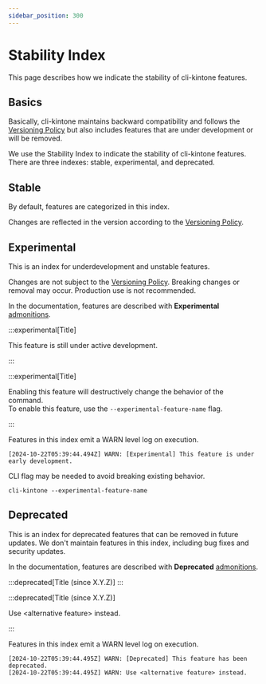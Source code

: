 ```yaml
---
sidebar_position: 300
---
```


# Stability Index

This page describes how we indicate the stability of cli-kintone features.

## Basics

Basically, cli-kintone maintains backward compatibility and follows the [Versioning Policy](./versioning) but also includes features that are under development or will be removed.

We use the Stability Index to indicate the stability of cli-kintone features.
There are three indexes: stable, experimental, and deprecated.

## Stable

By default, features are categorized in this index.

Changes are reflected in the version according to the [Versioning Policy](./versioning).

## Experimental

This is an index for underdevelopment and unstable features.

Changes are not subject to the [Versioning Policy](./versioning). Breaking changes or removal may occur.
Production use is not recommended.

In the documentation, features are described with **Experimental** [admonitions](https://docusaurus.io/docs/markdown-features/admonitions).

:::experimental[Title]

This feature is still under active development.

:::

:::experimental[Title]

Enabling this feature will destructively change the behavior of the command.  
To enable this feature, use the `--experimental-feature-name` flag.

:::

Features in this index emit a WARN level log on execution.

```shell
[2024-10-22T05:39:44.494Z] WARN: [Experimental] This feature is under early development.
```

CLI flag may be needed to avoid breaking existing behavior.

```shell
cli-kintone --experimental-feature-name
```

## Deprecated

This is an index for deprecated features that can be removed in future updates.
We don't maintain features in this index, including bug fixes and security updates.

In the documentation, features are described with **Deprecated** [admonitions](https://docusaurus.io/docs/markdown-features/admonitions).

:::deprecated[Title (since X.Y.Z)]
:::

:::deprecated[Title (since X.Y.Z)]

Use \<alternative feature> instead.

:::

Features in this index emit a WARN level log on execution.

```shell
[2024-10-22T05:39:44.495Z] WARN: [Deprecated] This feature has been deprecated.
[2024-10-22T05:39:44.495Z] WARN: Use <alternative feature> instead.
```
